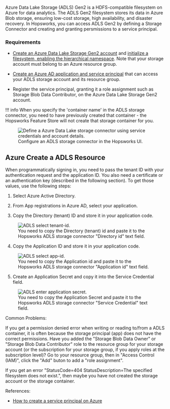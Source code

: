 Azure Data Lake Storage (ADLS) Gen2 is a HDFS-compatible filesystem on Azure for data analytics. The ADLS Gen2 filesystem stores its data in Azure Blob storage, ensuring low-cost storage, high availability, and disaster recovery. In Hopsworks, you can access ADLS Gen2 by defining a Storage Connector and creating and granting persmissions to a service principal.

### Requirements

* [Create an Azure Data Lake Storage Gen2 account](https://docs.microsoft.com/azure/storage/data-lake-storage/quickstart-create-account) and [initialize a filesystem, enabling the hierarchical namespace](https://docs.microsoft.com/azure/storage/data-lake-storage/namespace). Note that your storage account must belong to an Azure resource group.

* [Create an Azure AD application and service principal](https://docs.microsoft.com/en-us/azure/active-directory/develop/howto-create-service-principal-portal) that can access your ADLS storage account and its resource group.
* Register the service principal, granting it a role assignment such as Storage Blob Data Contributor, on the Azure Data Lake Storage Gen2 account.

!!! info
    When you specify the 'container name' in the ADLS storage connector, you need to have previously created that container - the Hopsworks Feature Store will not create that storage container for you.


<p align="center">
  <figure>
    <img src="../../../assets/images/storage-connectors/adls-connector.png" alt="Define a Azure Data Lake storage connector using service credentials and account details.">
    <figcaption>Configure an ADLS storage connector in the Hopsworks UI.</figcaption>
  </figure>
</p>


## Azure Create a ADLS Resource


When programmatically signing in, you need to pass the tenant ID with your authentication request and the application ID. You also need a certificate or an authentication key (described in the following section). To get those values, use the following steps:

1. Select Azure Active Directory.

2. From App registrations in Azure AD, select your application.

3. Copy the Directory (tenant) ID and store it in your application code.

<p align="center">
  <figure>
    <img src="../../../assets/images/storage-connectors/adls-copy-tenant-id.png" alt="ADLS select tenant-id.">
    <figcaption>You need to copy the Directory (tenant) id and paste it to the Hopsworks ADLS storage connector  "Directory id" text field.</figcaption>
  </figure>
</p>

4. Copy the Application ID and store it in your application code.
<p align="center">
  <figure>
    <img src="../../../assets/images/storage-connectors/adls-copy-app-id.png" alt="ADLS select app-id.">
    <figcaption>You need to copy the Application id and paste it to the Hopsworks ADLS storage connector "Application id" text field.</figcaption>
  </figure>
</p>


5. Create an Application Secret and copy it into the Service Credential field.

<p align="center">
  <figure>
    <img src="../../../assets/images/storage-connectors/adls-copy-secret.png" alt="ADLS enter application secret.">
    <figcaption>You need to copy the Application Secret and paste it to the Hopsworks ADLS storage connector "Service Credential" text field.</figcaption>
  </figure>
</p>

Common Problems:

If you get a permission denied error when writing or reading to/from a ADLS container, it is often because the storage principal (app) does not have the correct permissions. Have you added the "Storage Blob Data Owner" or "Storage Blob Data Contributor" role to the resource group for your storage account (or the subscription for your storage group, if you apply roles at the subscription level)? Go to your resource group, then in "Access Control (IAM)", click the "Add" buton to add a "role assignment".

If you get an error "StatusCode=404 StatusDescription=The specified filesystem does not exist.", then maybe you have not created the storage account or the storage container.

References:

* [How to create a service principal on Azure](https://docs.microsoft.com/en-us/azure/active-directory/develop/howto-create-service-principal-portal)
